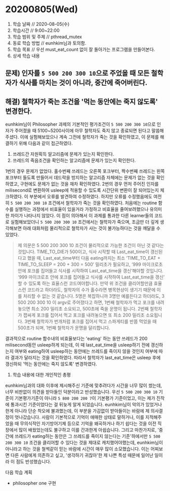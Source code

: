 # 20200805\(Wed\)

1. 학습 날짜 // 2020-08-05\(수\)
2. 학습시간 // 9:00~22:00
3. 학습 범위 및 주제 // pthread\_mutex
4. 동료 학습 방법 // eunhkim님과 토의함.
5. 학습 목표 // 우선 must\_eat\_count 없이 잘 돌아가는 프로그램을 만들어본다.
6. 상세 학습 내용

## 문제\) 인자를 `5 500 200 300 10`으로 주었을 때 모든 철학자가 식사를 마치는 것이 아니라, 중간에 죽어버린다.

## 해결\) 철학자가 죽는 조건을 '먹는 동안에는 죽지 않도록' 변경한다.

eunhkim님이 Philosopher 과제의 기본적인 평가조건이 `5 500 200 300 10`으로 인자가 주어졌을 때 5100~5200사이에 아무 철학자도 죽지 않고 종료되면 된다고 말씀해주셨다. 이에 실험해보았으나 계속 그전에 철학자가 죽는 것을 확인하였고, 이 문제를 해결하기 위해 다음과 같이 접근하였다.

1. 쓰레드간 자원획득 알고리즘에 문제가 있는지 확인한다.
2. 쓰레드의 죽음조건을 확인하는 알고리즘에 문제가 있는지 확인한다.

1번의 경우 문제가 없었다. 홀수번째 쓰레드는 오른쪽 포크부터, 짝수번째 쓰레드는 왼쪽 포크부터 들도록 만들어서 데드락을 방지하는 알고리즘 자체에는 문제가 없는 것을 확인하였고, 구현에도 문제가 없는 것을 재차 확인하였다. 2번의 경우 먼저 주어진 인자를 milisecond로 변환하여 usleep에 적용할 수 있도록 시간단위 변환이 잘 되어있는지 체크하였다. 이 부분에서 오류를 발견하여 수정하였다. 하지만 오류를 수정했음에도 여전히 `5 500 200 300 10` 조건에서 철학자가 죽는 것을 확인하였다. 처음에는 routine 함수를 실행하는 과정에서 비효율이 있을거라 가정하고 비효율을 줄여보려했으나 유의미한 차이가 나타나지 않았다. 이 점이 의아해서 이 과제를 통과한 다른 learner들의 코드로 실험해보았더니 `5 500 200 300 10` 조건에서는 철학자가 죽으며, 조금만 더 깊게 생각해보면 아래 대화처럼 물리적으로 철학자가 사는 것이 불가능하다는 것을 깨달을 수 있었다.

> 제 의문은 5 500 200 300 10 조건이 물리적으로 가능한 조건이 아닌 것 같다는 것입니다. TIME\_TO\_DIE가 500이고, 식사 시작할 때 Last\_eat\_time이 갱신된다고 했을 때, Last\_eat\_time부터 다음 eating까지는 최소 ‘TIME\_TO\_EAT + TIME\_TO\_SLEEP = 200 + 300 = 500’ 밀리초가 필요하고, ’999 마이크로초 안에 포크를 집어들고 식사를 시작하여 Last\_eat\_time을 갱신’해야할 것입니다. ‘999 마이크로초 안에 포크를 집어들고 식사를 시작하여 Last\_eat\_time을 갱신’ 할 수 있도록 하는 효율스런 코드여야합니다. 만약 위 조건을 클리어할만큼 효율스런 코드라고 하더라도, 철학자의 수가 홀수라면 병목현상이 생기기 때문에 이를 처리할 수 없는 것 같습니다. 5명은 복잡하니까 3명만 예를든다고 하더라도, 3 500 200 300 10 이 argv로 주어졌다고 하면, 1번째 철학자가 먹고 포크를 내려놓으면 최소 200 밀리초 소요되고, 500초에 죽을 운명이 됩니다. 2번째 철학자가 잽싸게 포크를 집어서 먹고 포크를 내려놓으면 또 최소 200 밀리초 소요됩니다. 3번째 철학자가 번개처럼 포크를 집어서 먹고 스파게티를 반쯤 먹었을 때 500초가 되며, 1번째 철학자가 운명을 달리합니다.

결과적으로 routine 함수내의 비효율보다는 'eating' 하는 동안 쓰레드가 200 milisecond동안 usleep하게 되는데, 이 때 last\_eat\_time을 usleep하기 전에 갱신하는지 여부와 eating하여 usleep하는 동안에는 쓰레드를 죽이지 않을 것인지 여부에 따라 결과가 달라지는 것을 확인하였다. 따라서 철학자가 last\_eat\_time은 usleep 후에 갱신하되 '먹는 동안에는 죽지 않도록' 변경하였다.

1. 학습 내용에 대한 개인적인 총평

eunhkim님과의 대화 이후에 제시해주신 기준에 맞추려다가 시간을 너무 많이 썼는데, 너무 비판없이 의견을 받아들인 덕분이라고 반성했습니다. 우선 `5 500 200 300 10` 기준이 기본평가기준이 아니라 `5 800 200 200 7`이 기본평가 기준이었고, 이는 제가 진작에 통과시킨 기준이었다는 걸 뒤늦게 알게 되었습니다. eunhkim님이 악의가 있었거나 한게 아니라 단순 착오에 불과했는데, 이 부분을 가감없이 받아들이는 바람에 제 의사결정이 엇나갔습니다. 사람이 기본적으로 기억이 애매한 상태로 말하거나, 이를 지적해주었을 때 무의식적인 자기방어기제 등으로 기억을 왜곡하거나 하기 쉽다는 것을 이전 직장에서 많이 배웠었는데도 불구하고 이를 간과한게 아쉽습니다. 그리고 마찬가지로, '중간에 쓰레드가 eating하는 동안은 그 쓰레드를 죽이지 않는다는 기준'하에서만 `5 500 200 300 10` 조건을 클리어할 수 있다는 것을 제대로 캐치했어야했는데, eunhkim님이 아니라고 하는 것을 철썩같이 믿는 바람에 시간이 매우 많이 소모했습니다. 이는 어찌보면 다른 사람에게 의존하고 싶고, '생각하기 귀찮아'한 제 나쁜 특성 때문에 일어난 일이라 이 점도 반성했습니다.

다음 학습 계획

* philosopher one 구현

